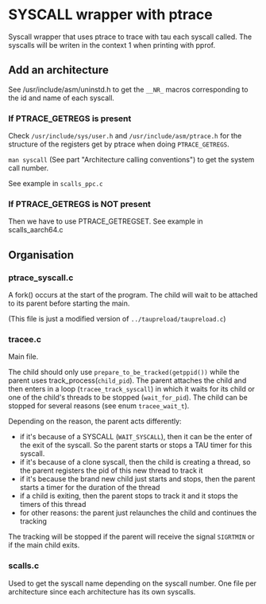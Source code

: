 # SYSCALL wrapper with ptrace

Syscall wrapper that uses ptrace to trace with tau each syscall called.
The syscalls will be writen in the context 1 when printing with pprof.

## Add an architecture

See /usr/include/asm/uninstd.h to get the `__NR_` macros corresponding to the id and name of each syscall.

### If PTRACE_GETREGS is present

Check `/usr/include/sys/user.h` and `/usr/include/asm/ptrace.h` for the structure of the registers get by ptrace when doing `PTRACE_GETREGS`.

`man syscall` (See part "Architecture calling conventions") to get the system call number.

See example in `scalls_ppc.c`

### If PTRACE_GETREGS is NOT present

Then we have to use PTRACE_GETREGSET.
See example in scalls_aarch64.c

## Organisation

### ptrace_syscall.c

A fork() occurs at the start of the program.
The child will wait to be attached to its parent before starting the main.

(This file is just a modified version of `../taupreload/taupreload.c`)

### tracee.c

Main file.

The child should only use `prepare_to_be_tracked(getppid())` while the parent uses track_process(`child_pid`).
The parent attaches the child and then enters in a loop (`tracee_track_syscall`) in which it waits for its child or one of the child's threads to be stopped (`wait_for_pid`).
The child can be stopped for several reasons (see enum `tracee_wait_t`).

Depending on the reason, the parent acts differently:
- if it's because of a SYSCALL (`WAIT_SYSCALL`), then it can be the enter of the exit of the syscall. So the parent starts or stops a TAU timer for this syscall.
- if it's because of a clone syscall, then the child is creating a thread, so the parent registers the pid of this new thread to track it
- if it's because the brand new child just starts and stops, then the parent starts a timer for the duration of the thread
- if a child is exiting, then the parent stops to track it and it stops the timers of this thread
- for other reasons: the parent just relaunches the child and continues the tracking

The tracking will be stopped if the parent will receive the signal `SIGRTMIN` or if the main child exits.

### scalls.c

Used to get the syscall name depending on the syscall number.
One file per architecture since each architecture has its own syscalls.


